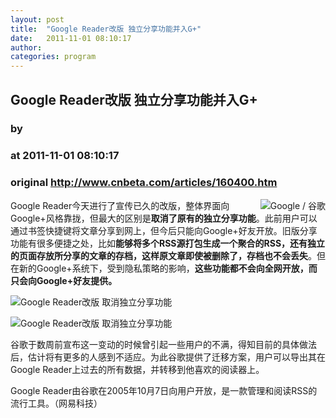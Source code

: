 ```yaml
---
layout: post
title:  "Google Reader改版 独立分享功能并入G+"
date:   2011-11-01 08:10:17
author: 
categories: program
---
```


## Google Reader改版 独立分享功能并入G+
### by 
### at 2011-11-01 08:10:17
### original <http://www.cnbeta.com/articles/160400.htm>

<div><a rel="nofollow" href="http://www.cnbeta.com/topics/52.htm"><img src="http://img.cnbeta.com/topics/2011-8-17%2022-31-10.gif" alt="Google / 谷歌" name="sign" align="right"></a>
        <p>Google Reader今天进行了宣传已久的改版，整体界面向Google+风格靠拢，但最大的区别是<b>取消了原有的独立分享功能</b>。此前用户可以通过书签快捷键将文章分享到网上，但今后只能向Google+好友开放。旧版分享功能有很多便捷之处，比如<b>能够将多个RSS源打包生成一个聚合的RSS，还有独立的页面存放所分享的文章的存档，这样原文章即使被删除了，存档也不会丢失</b>。但在新的Google+系统下，受到隐私策略的影响，<b>这些功能都不会向全网开放，而只会向Google+好友提供。</b></p>
		<p><p>
<img alt="Google Reader改版 取消独立分享功能" src="http://img.cnbeta.com/newsimg/111101/0810170868041475.jpg"> </p>
<p>
<img alt="Google Reader改版 取消独立分享功能" src="http://img.cnbeta.com/newsimg/111101/0810171290137953.jpg" style="text-align:center;text-indent:0px"><br>
<img src="http://img.cnbeta.com/upimg/111101/LonelyJames_081413134723655.jpg" alt="" border="0"><br>
 </p>
<p>谷歌于数周前宣布这一变动的时候曾引起一些用户的不满，得知目前的具体做法后，估计将有更多的人感到不适应。为此谷歌提供了迁移方案，用户可以导出其在Google Reader上过去的所有数据，并转移到他喜欢的阅读器上。</p>
<p>Google Reader由谷歌在2005年10月7日向用户开放，是一款管理和阅读RSS的流行工具。（网易科技）</p>
<p>
</p></p></div>